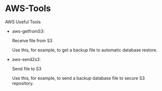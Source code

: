 # AWS-Tools
AWS Useful Tools


- aws-getfromS3:

  Receive file from S3
  
  Use this, for example, to get a backup file to automatic database restore.

- aws-send2s3:

  Send file to S3

  Use this, for example, to send a backup database file to secure S3 repository.
  
